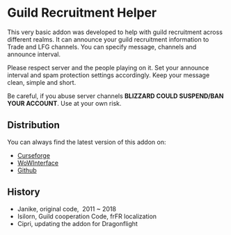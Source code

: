 # Guild Recruitment Helper

This very basic addon was developed to help with guild recruitment across different realms. It can announce your guild recruitment information to Trade and LFG channels. You can specify message, channels and announce interval.

Please respect server and the people playing on it. Set your announce interval and spam protection settings accordingly. Keep your message clean, simple and short.

Be careful, if you abuse server channels **BLIZZARD COULD SUSPEND/BAN YOUR ACCOUNT**. Use at your own risk.
 
## Distribution 
You can always find the latest version of this addon on:

* [Curseforge](https://www.curseforge.com/wow/addons/guild-recruitment-helper)
* [WoWInterface](https://www.wowinterface.com/downloads/info26574-GuildRecruitmentHelper.html)
* [Github](https://github.com/Cieper/wow-guild-recruitment-helper)

## History
* Janike, original code,  2011 ~ 2018
* Isilorn, Guild cooperation Code, frFR localization
* Cipri, updating the addon for Dragonflight
